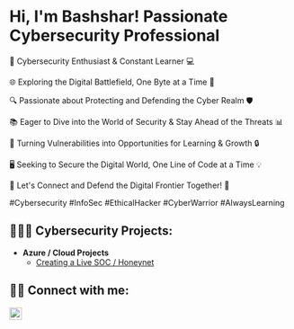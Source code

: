 <h1>Hi, I'm Bashshar! Passionate Cybersecurity Professional</h1>

🔐 Cybersecurity Enthusiast & Constant Learner 💻

🌐 Exploring the Digital Battlefield, One Byte at a Time 🚀

🔍 Passionate about Protecting and Defending the Cyber Realm 🛡️

📚 Eager to Dive into the World of Security & Stay Ahead of the Threats 📊

🔑 Turning Vulnerabilities into Opportunities for Learning & Growth 🔒

🖥️ Seeking to Secure the Digital World, One Line of Code at a Time 💡

🔗 Let's Connect and Defend the Digital Frontier Together! 💪

#Cybersecurity #InfoSec #EthicalHacker #CyberWarrior #AlwaysLearning
<h2>👨🏾‍💻 Cybersecurity Projects:</h2>

- <b>Azure / Cloud Projects</b>
  - [Creating a Live SOC / Honeynet](https://github.com/bconway1906/CLOUD-SOC-HONEYNET)

<h2> 🤳🏾 Connect with me:</h2>

[<img align="left" alt="BashsharConway | LinkedIn" width="22px" src="https://cdn.jsdelivr.net/npm/simple-icons@v3/icons/linkedin.svg" />][linkedin]

[linkedin]: [https](https://www.linkedin.com/in/bashshar-c-257755267/)://linkedin.com/in/joshmadakor

<!--
**joshmadakor1/joshmadakor1** is a ✨ _special_ ✨ repository because its `README.md` (this file) appears on your GitHub profile.

Here are some ideas to get you started:

- 🔭 I’m currently working on ...
- 🌱 I’m currently learning ...
- 👯 I’m looking to collaborate on ...
- 🤔 I’m looking for help with ...
- 💬 Ask me about ...
- 📫 How to reach me: ...
- 😄 Pronouns: ...
- ⚡ Fun fact: ...
-->
